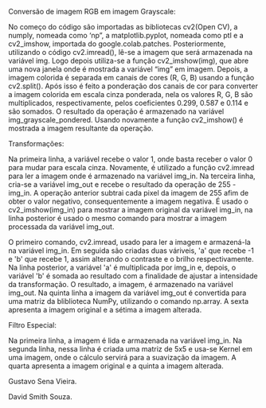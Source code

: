 Conversão de imagem RGB em imagem Grayscale:

No começo do código são importadas as bibliotecas cv2(Open CV), a numply, nomeada como ‘np”, a matplotlib.pyplot, nomeada como ptl e a cv2_imshow, importada do google.colab.patches.
Posteriormente, utilizando o código cv2.imread(), lê-se a imagem que será armazenada na variável img. Logo depois utiliza-se a função cv2_imshow(img), que abre uma nova janela onde é mostrada a variável “img” em imagem. Depois, a imagem colorida é separada em canais de cores (R, G, B) usando a função cv2.split(). Após isso é feito a ponderação dos canais de cor para converter a imagem colorida em escala cinza ponderada, nela os valores R, G, B são multiplicados, respectivamente, pelos coeficientes 0.299, 0.587 e 0.114 e são somados. O resultado da operação é armazenado na variável img_grayscale_pondered. Usando novamente a função cv2_imshow() é mostrada a imagem resultante da operação.

Transformações:

Na primeira linha, a variável recebe o valor 1, onde basta receber o valor 0 para mudar para escala cinza. Novamente, é utilizado a função cv2.imread para ler a imagem onde é armazenado na variável img_in. Na terceira linha, cria-se a variável img_out e recebe o resultado da operação de 255 - img_in. A operação anterior subtrai cada pixel da imagem de 255 afim de obter o valor negativo, consequentemente a imagem negativa. É usado o cv2_imshow(img_in) para mostrar a imagem original da variável img_in, na linha posterior é usado o mesmo comando para mostrar a imagem processada da variável img_out.

O primeiro comando, cv2.imread, usado para ler a imagem e armazená-la na variável img_in. Em seguida são criadas duas váriveis, 'a' que recebe -1 e 'b' que recebe 1, assim alterando o contraste e o brilho respectivamente. Na linha posterior, a variável 'a' é multiplicada por img_in e, depois, o variável 'b' é somada ao resultado com a finalidade de ajustar a intensidade da transformação. O resultado, a imagem, é armazenado na variável img_out. Na quinta linha a imagem da variável img_out é convertida para uma matriz da bliblioteca NumPy, utilizando o comando np.array. A sexta apresenta a imagem original e a sétima a imagem alterada.

Filtro Especial:

Na primeira linha, a imagem é lida e armazenada na variável img_in. Na segunda linha, nessa linha é criada uma matriz de 5x5 e usa-se Kernel em uma imagem, onde o cálculo servirá para a suavização da imagem. A quarta apresenta a imagem original e a quinta a imagem alterada.

Gustavo Sena Vieira.

David Smith Souza.
